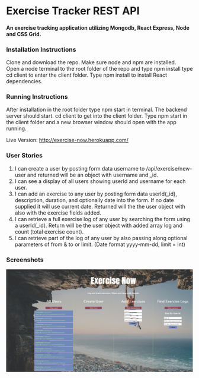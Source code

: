 # Exercise Tracker REST API

#### An exercise tracking application utilizing Mongodb, React Express, Node and CSS Grid.

### Installation Instructions
Clone and download the repo.  Make sure node and npm are installed.  
Open a node terminal to the root folder of the repo and type npm install
type cd client to enter the client folder.  Type npm install to install React dependencies.

### Running Instructions
After installation in the root folder type npm start in terminal.  The backend server should start.
cd client to get into the client folder.
Type npm start in the client folder and a new browser window should open with the app running.

Live Version: http://exercise-now.herokuapp.com/

### User Stories

1. I can create a user by posting form data username to /api/exercise/new-user and returned will be an object with username and _id.
2. I can see a display of all users showing userId and username for each user.
3. I can add an exercise to any user by posting form data userId(_id), description, duration, and optionally date into the form. If no date supplied it will use current date. Returned will the the user object with also with the exercise fields added.
4. I can retrieve a full exercise log of any user by searching the form using a userId(_id). Return will be the user object with added array log and count (total exercise count).
5. I can retrieve part of the log of any user by also passing along optional parameters of from & to or limit. (Date format yyyy-mm-dd, limit = int)

### Screenshots
![Alt text](https://raw.githubusercontent.com/tmstani23/exercise-now/master/ss1.jpg)
